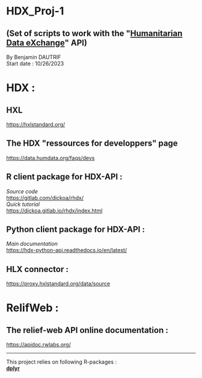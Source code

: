 # HDX_Proj-1
(Set of scripts to work with the "[Humanitarian Data eXchange](https://data.humdata.org/ "HDX Main page")" API)
---
By Benjamin DAUTRIF    
Start date : 10/26/2023  

# HDX :
## **HXL**       
https://hxlstandard.org/

##  **The HDX "ressources for developpers" page**    
https://data.humdata.org/faqs/devs

## **R client package for HDX-API** :    
*Source code*    
https://gitlab.com/dickoa/rhdx/     
*Quick tutorial*    
https://dickoa.gitlab.io/rhdx/index.html

## **Python client package for HDX-API** :     
*Main documentation*     
https://hdx-python-api.readthedocs.io/en/latest/

## HLX connector :
https://proxy.hxlstandard.org/data/source

# RelifWeb :
## **The relief-web API online documentation** :
https://apidoc.rwlabs.org/

____________________________________________

This project relies on following R-packages :      
[**dplyr**](https://dplyr.tidyverse.org/index.html)

